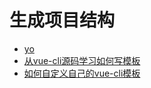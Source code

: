 # 生成项目结构
* [yo](http://yeoman.io/authoring/)
* [从vue-cli源码学习如何写模板](https://github.com/dwqs/blog/issues/56)
* [如何自定义自己的vue-cli模板](https://juejin.im/post/5a0d03e86fb9a044ff3102be)